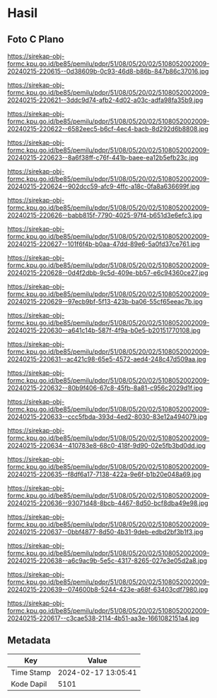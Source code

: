 # Hasil

## Foto C Plano

https://sirekap-obj-formc.kpu.go.id/be85/pemilu/pdpr/51/08/05/20/02/5108052002009-20240215-220615--0d38609b-0c93-46d8-b86b-847b86c37016.jpg

https://sirekap-obj-formc.kpu.go.id/be85/pemilu/pdpr/51/08/05/20/02/5108052002009-20240215-220621--3ddc9d74-afb2-4d02-a03c-adfa98fa35b9.jpg

https://sirekap-obj-formc.kpu.go.id/be85/pemilu/pdpr/51/08/05/20/02/5108052002009-20240215-220622--6582eec5-b6cf-4ec4-bacb-8d292d6b8808.jpg

https://sirekap-obj-formc.kpu.go.id/be85/pemilu/pdpr/51/08/05/20/02/5108052002009-20240215-220623--8a6f38ff-c76f-441b-baee-ea12b5efb23c.jpg

https://sirekap-obj-formc.kpu.go.id/be85/pemilu/pdpr/51/08/05/20/02/5108052002009-20240215-220624--902dcc59-afc9-4ffc-a18c-0fa8a636699f.jpg

https://sirekap-obj-formc.kpu.go.id/be85/pemilu/pdpr/51/08/05/20/02/5108052002009-20240215-220626--babb815f-7790-4025-97f4-b651d3e6efc3.jpg

https://sirekap-obj-formc.kpu.go.id/be85/pemilu/pdpr/51/08/05/20/02/5108052002009-20240215-220627--101f6f4b-b0aa-47dd-89e6-5a0fd37ce761.jpg

https://sirekap-obj-formc.kpu.go.id/be85/pemilu/pdpr/51/08/05/20/02/5108052002009-20240215-220628--0d4f2dbb-9c5d-409e-bb57-e6c94360ce27.jpg

https://sirekap-obj-formc.kpu.go.id/be85/pemilu/pdpr/51/08/05/20/02/5108052002009-20240215-220629--97ecb9bf-5f13-423b-ba06-55cf65eeac7b.jpg

https://sirekap-obj-formc.kpu.go.id/be85/pemilu/pdpr/51/08/05/20/02/5108052002009-20240215-220630--a641c14b-587f-4f9a-b0e5-b20151770108.jpg

https://sirekap-obj-formc.kpu.go.id/be85/pemilu/pdpr/51/08/05/20/02/5108052002009-20240215-220631--ac421c98-65e5-4572-aed4-248c47d509aa.jpg

https://sirekap-obj-formc.kpu.go.id/be85/pemilu/pdpr/51/08/05/20/02/5108052002009-20240215-220632--80b9f406-67c8-45fb-8a81-c956c2029d1f.jpg

https://sirekap-obj-formc.kpu.go.id/be85/pemilu/pdpr/51/08/05/20/02/5108052002009-20240215-220633--ccc5fbda-393d-4ed2-8030-83e12a494079.jpg

https://sirekap-obj-formc.kpu.go.id/be85/pemilu/pdpr/51/08/05/20/02/5108052002009-20240215-220634--410783e8-68c0-418f-9d90-02e5fb3bd0dd.jpg

https://sirekap-obj-formc.kpu.go.id/be85/pemilu/pdpr/51/08/05/20/02/5108052002009-20240215-220635--f8df6a17-7138-422a-9e6f-b1b20e048a69.jpg

https://sirekap-obj-formc.kpu.go.id/be85/pemilu/pdpr/51/08/05/20/02/5108052002009-20240215-220636--93071d48-8bcb-4467-8d50-bcf8dba49e98.jpg

https://sirekap-obj-formc.kpu.go.id/be85/pemilu/pdpr/51/08/05/20/02/5108052002009-20240215-220637--0bbf4877-8d50-4b31-9deb-edbd2bf3b1f3.jpg

https://sirekap-obj-formc.kpu.go.id/be85/pemilu/pdpr/51/08/05/20/02/5108052002009-20240215-220638--a6c9ac9b-5e5c-4317-8265-027e3e05d2a8.jpg

https://sirekap-obj-formc.kpu.go.id/be85/pemilu/pdpr/51/08/05/20/02/5108052002009-20240215-220639--074600b8-5244-423e-a68f-63403cdf7980.jpg

https://sirekap-obj-formc.kpu.go.id/be85/pemilu/pdpr/51/08/05/20/02/5108052002009-20240215-220617--c3cae538-2114-4b51-aa3e-1661082151a4.jpg


## Metadata

| Key        | Value               |
| ---------- | ------------------- |
| Time Stamp | 2024-02-17 13:05:41 |
| Kode Dapil | 5101                |



